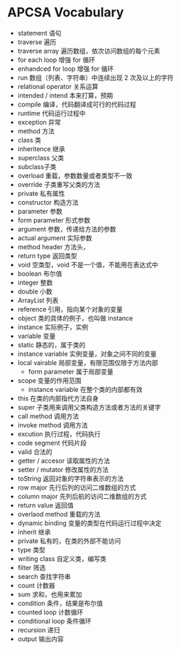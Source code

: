 # APCSA Vocabulary

* statement 语句
* traverse 遍历
* traverse array 遍历数组，依次访问数组的每个元素
* for each loop 增强 for 循环
* enhandced for loop 增强 for 循环
* run 数组（列表、字符串）中连续出现 2 次及以上的字符
* relational operator 关系运算
* intended / intend 本来打算，预期
* compile 编译，代码翻译成可行的代码过程
* runtime 代码运行过程中
* exception 异常
* method 方法
* class 类
* inheritence 继承
* superclass 父类
* subclass子类
* overload 重载，参数数量或者类型不一致
* override 子类重写父类的方法
* private 私有属性
* constructor 构造方法
* parameter 参数
* form parameter 形式参数
* argument 参数，传递给方法的参数
* actual argument 实际参数
* method header 方法头，
* return type 返回类型
* void 空类型，void 不是一个值，不能用在表达式中
* boolean 布尔值
* integer 整数
* double 小数
* ArrayList 列表
* reference 引用，指向某个对象的变量
* object 类的具体的例子，也叫做 instance
* instance 实际例子，实例
* variable 变量
* static 静态的，属于类的
* instance variable 实例变量，对象之间不同的变量
* local vairable 局部变量，有限范围仅限于方法内部
  * form parameter 属于局部变量
* scope 变量的作用范围
  * instance variable 在整个类的内部都有效
* this 在类的内部指代方法自身
* super 子类用来调用父类构造方法或者方法的关键字
* call method 调用方法
* invoke method 调用方法
* excution 执行过程，代码执行
* code segment 代码片段
* valid 合法的
* getter / accesor 读取属性的方法
* setter / mutator 修改属性的方法
* toString 返回对象的字符串表示的方法
* row major 先行后列的访问二维数组的方式
* column major 先列后航的访问二维数组的方式
* return value 返回值
* overlaod method 重载的方法
* dynamic binding 变量的类型在代码运行过程中决定
* inherit 继承
* private 私有的，在类的外部不能访问
* type 类型
* writing class 自定义类，编写类
* filter 筛选
* search 查找字符串
* count 计数器
* sum 求和，也用来累加
* condition 条件，结果是布尔值
* counted loop 计数循环
* conditional loop 条件循环
* recursion 递归
* output 输出内容